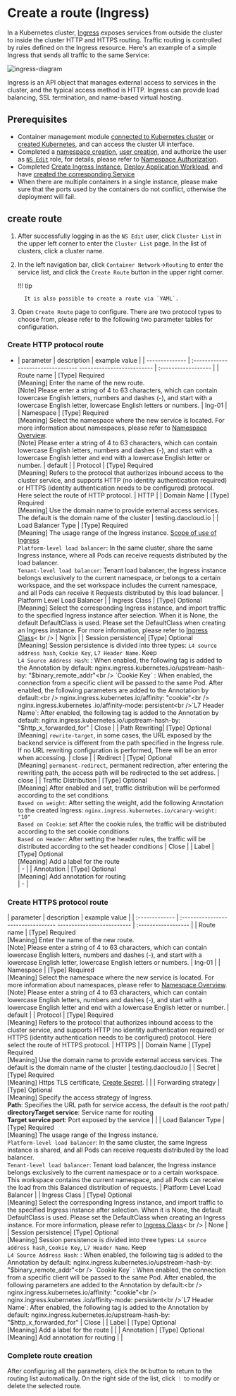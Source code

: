 # Create a route (Ingress)

In a Kubernetes cluster, [Ingress](https://kubernetes.io/docs/reference/generated/kubernetes-api/v1.24/#ingress-v1beta1-networking-k8s-io) exposes services from outside the cluster to inside the cluster HTTP and HTTPS routing.
Traffic routing is controlled by rules defined on the Ingress resource. Here's an example of a simple Ingress that sends all traffic to the same Service:

![ingress-diagram](https://docs.daocloud.io/daocloud-docs-images/docs/kpanda/images/ingress.svg)

Ingress is an API object that manages external access to services in the cluster, and the typical access method is HTTP. Ingress can provide load balancing, SSL termination, and name-based virtual hosting.

## Prerequisites

- Container management module [connected to Kubernetes cluster](../clusters/integrate-cluster.md) or [created Kubernetes](../clusters/create-cluster.md), and can access the cluster UI interface.
- Completed a [namespace creation](../namespaces/createns.md), [user creation](../../../ghippo/user-guide/access-control/user.md), and authorize the user as [`NS Edit`](../permissions/permission-brief.md#ns-edit) role, for details, please refer to [Namespace Authorization](../permissions/cluster-ns-auth.md).
- Completed [Create Ingress Instance](../../../network/modules/ingress-nginx/install.md), [Deploy Application Workload](../workloads/create-deployment.md), and have [created the corresponding Service](create-services.md)
- When there are multiple containers in a single instance, please make sure that the ports used by the containers do not conflict, otherwise the deployment will fail.

## create route

1. After successfully logging in as the `NS Edit` user, click `Cluster List` in the upper left corner to enter the `Cluster List` page. In the list of clusters, click a cluster name.

     

2. In the left navigation bar, click `Container Network`->`Routing` to enter the service list, and click the `Create Route` button in the upper right corner.

     

     !!! tip

         It is also possible to create a route via `YAML`.

3. Open `Create Route` page to configure. There are two protocol types to choose from, please refer to the following two parameter tables for configuration.

     

### Create HTTP protocol route

- | parameter | description | example value |
   | -------------- | :--------------------------------- -------------------------- | :------------------ |
   | Route name | [Type] Required<br />[Meaning] Enter the name of the new route. <br />[Note] Please enter a string of 4 to 63 characters, which can contain lowercase English letters, numbers and dashes (-), and start with a lowercase English letter, lowercase English letters or numbers. | Ing-01 |
   | Namespace | [Type] Required<br />[Meaning] Select the namespace where the new service is located. For more information about namespaces, please refer to [Namespace Overview](../namespaces/createns.md). <br />[Note] Please enter a string of 4 to 63 characters, which can contain lowercase English letters, numbers and dashes (-), and start with a lowercase English letter and end with a lowercase English letter or number. | default |
   | Protocol | [Type] Required<br /> [Meaning] Refers to the protocol that authorizes inbound access to the cluster service, and supports HTTP (no identity authentication required) or HTTPS (identity authentication needs to be configured) protocol. Here select the route of HTTP protocol. | HTTP |
   | Domain Name | [Type] Required<br /> [Meaning] Use the domain name to provide external access services. The default is the domain name of the cluster | testing.daocloud.io |
   | Load Balancer Type | [Type] Required<br /> [Meaning] The usage range of the Ingress instance. [Scope of use of Ingress](../../../network/modules/ingress-nginx/scope.md)<br /> `Platform-level load balancer`: In the same cluster, share the same Ingress instance, where all Pods can receive requests distributed by the load balancer. <br />`Tenant-level load balancer`: Tenant load balancer, the Ingress instance belongs exclusively to the current namespace, or belongs to a certain workspace, and the set workspace includes the current namespace, and all Pods can receive it Requests distributed by this load balancer. | Platform Level Load Balancer |
   | Ingress Class | [Type] Optional<br />[Meaning] Select the corresponding Ingress instance, and import traffic to the specified Ingress instance after selection. When it is None, the default DefaultClass is used. Please set the DefaultClass when creating an Ingress instance. For more information, please refer to [Ingress Class](../../../network/modules/ingress-nginx/ingressclass.md)< br /> | Ngnix |
   | Session persistence| [Type] Optional<br />[Meaning] Session persistence is divided into three types: `L4 source address hash`, `Cookie Key`, `L7 Header Name`. Keep<br />`L4 Source Address Hash`: : When enabled, the following tag is added to the Annotation by default: nginx.ingress.kubernetes.io/upstream-hash-by: "$binary_remote_addr"<br /> `Cookie Key` : When enabled, the connection from a specific client will be passed to the same Pod. After enabled, the following parameters are added to the Annotation by default:<br /> nginx.ingress.kubernetes.io/affinity: "cookie"<br /> nginx.ingress.kubernetes .io/affinity-mode: persistent<br />`L7 Header Name`: After enabled, the following tag is added to the Annotation by default: nginx.ingress.kubernetes.io/upstream-hash-by: "$http_x_forwarded_for" | Close |
   | Path Rewriting| [Type] Optional<br /> [Meaning] `rewrite-target`, in some cases, the URL exposed by the backend service is different from the path specified in the Ingress rule. If no URL rewriting configuration is performed, There will be an error when accessing. | close |
   | Redirect | [Type] Optional<br />[Meaning] `permanent-redirect`, permanent redirection, after entering the rewriting path, the access path will be redirected to the set address. | close |
   | Traffic Distribution | [Type] Optional<br />[Meaning] After enabled and set, traffic distribution will be performed according to the set conditions. <br />`Based on weight`: After setting the weight, add the following Annotation to the created Ingress: `nginx.ingress.kubernetes.io/canary-weight: "10"`<br />`Based on Cookie`: set After the cookie rules, the traffic will be distributed according to the set cookie conditions<br /> `Based on Header`: After setting the header rules, the traffic will be distributed according to the set header conditions | Close |
   | Label | [Type] Optional<br /> [Meaning] Add a label for the route<br /> | - |
   | Annotation | [Type] Optional<br /> [Meaning] Add annotation for routing<br /> | - |

### Create HTTPS protocol route

| parameter | description | example value |
| :------------- | :--------------------------------- -------------------------- | :------------------ |
| Route name | [Type] Required<br />[Meaning] Enter the name of the new route. <br />[Note] Please enter a string of 4 to 63 characters, which can contain lowercase English letters, numbers and dashes (-), and start with a lowercase English letter, lowercase English letters or numbers. | Ing-01 |
| Namespace | [Type] Required<br />[Meaning] Select the namespace where the new service is located. For more information about namespaces, please refer to [Namespace Overview](../namespaces/createns.md). <br />[Note] Please enter a string of 4 to 63 characters, which can contain lowercase English letters, numbers and dashes (-), and start with a lowercase English letter and end with a lowercase English letter or number. | default |
| Protocol | [Type] Required<br /> [Meaning] Refers to the protocol that authorizes inbound access to the cluster service, and supports HTTP (no identity authentication required) or HTTPS (identity authentication needs to be configured) protocol. Here select the route of HTTPS protocol. | HTTPS |
| Domain Name | [Type] Required<br /> [Meaning] Use the domain name to provide external access services. The default is the domain name of the cluster | testing.daocloud.io |
| Secret | [Type] Required<br /> [Meaning] Https TLS certificate, [Create Secret](../configmaps-secrets/create-secret.md). | |
| Forwarding strategy | [Type] Optional<br />[Meaning] Specify the access strategy of Ingress. <br />**Path**: Specifies the URL path for service access, the default is the root path/<br />**directoryTarget service**: Service name for routing<br />**Target service port**: Port exposed by the service | |
| Load Balancer Type | [Type] Required<br /> [Meaning] The usage range of the Ingress instance. <br />`Platform-level load balancer`: In the same cluster, the same Ingress instance is shared, and all Pods can receive requests distributed by the load balancer. <br />`Tenant-level load balancer`: Tenant load balancer, the Ingress instance belongs exclusively to the current namespace or to a certain workspace. This workspace contains the current namespace, and all Pods can receive the load from this Balanced distribution of requests. | Platform Level Load Balancer |
| Ingress Class | [Type] Optional<br />[Meaning] Select the corresponding Ingress instance, and import traffic to the specified Ingress instance after selection. When it is None, the default DefaultClass is used. Please set the DefaultClass when creating an Ingress instance. For more information, please refer to [Ingress Class](../../../network/modules/ingress-nginx/ingressclass.md)< br /> | None |
| Session persistence| [Type] Optional<br />[Meaning] Session persistence is divided into three types: `L4 source address hash`, `Cookie Key`, `L7 Header Name`. Keep<br />`L4 Source Address Hash`: : When enabled, the following tag is added to the Annotation by default: nginx.ingress.kubernetes.io/upstream-hash-by: "$binary_remote_addr"<br /> `Cookie Key` : When enabled, the connection from a specific client will be passed to the same Pod. After enabled, the following parameters are added to the Annotation by default:<br /> nginx.ingress.kubernetes.io/affinity: "cookie"<br /> nginx.ingress.kubernetes .io/affinity-mode: persistent<br />`L7 Header Name`: After enabled, the following tag is added to the Annotation by default: nginx.ingress.kubernetes.io/upstream-hash-by: "$http_x_forwarded_for" | Close |
| Label | [Type] Optional<br /> [Meaning] Add a label for the route | |
| Annotation | [Type] Optional<br />[Meaning] Add annotation for routing | |

### Complete route creation

After configuring all the parameters, click the `OK` button to return to the routing list automatically. On the right side of the list, click `︙` to modify or delete the selected route.

